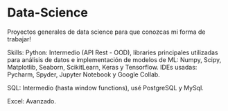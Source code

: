 # Data-Science
Proyectos generales de data science para que conozcas mi forma de trabajar!

Skills:
  Python: Intermedio (API Rest - OOD), libraries principales utilizadas para análisis de datos e implementación de modelos de ML: Numpy, Scipy, Matplotlib, Seaborn, ScikitLearn, Keras y Tensorflow. IDEs usadas: Pycharm, Spyder, Jupyter Notebook y Google Collab.
  
  SQL: Intermedio (hasta window functions), usé PostgreSQL y MySql.
  
  Excel: Avanzado.
